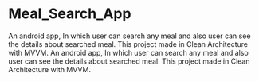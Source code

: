 # Meal_Search_App
An android app, In which user can search any meal and also user can see the details about searched meal. This project made in Clean Architecture with MVVM. An android app, In which user can search any meal and also user can see the details about searched meal.  This project made in Clean Architecture with MVVM.
